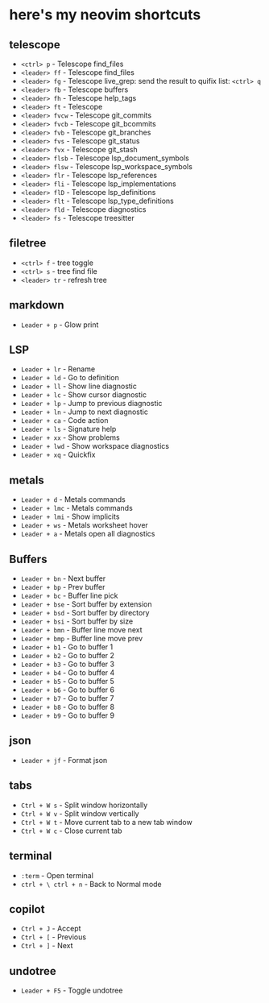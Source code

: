 # here's my neovim shortcuts

## telescope
- `<ctrl> p`      - Telescope find_files
- `<leader> ff`   - Telescope find_files
- `<leader> fg`   - Telescope live_grep: send the result to quifix list: `<ctrl> q`
- `<leader> fb`   - Telescope buffers
- `<leader> fh`   - Telescope help_tags
- `<leader> ft`   - Telescope
- `<leader> fvcw` - Telescope git_commits
- `<leader> fvcb` - Telescope git_bcommits
- `<leader> fvb`  - Telescope git_branches
- `<leader> fvs`  - Telescope git_status
- `<leader> fvx`  - Telescope git_stash
- `<leader> flsb` - Telescope lsp_document_symbols
- `<leader> flsw` - Telescope lsp_workspace_symbols
- `<leader> flr`  - Telescope lsp_references
- `<leader> fli`  - Telescope lsp_implementations
- `<leader> flD`  - Telescope lsp_definitions
- `<leader> flt`  - Telescope lsp_type_definitions
- `<leader> fld`  - Telescope diagnostics
- `<leader> fs`   - Telescope treesitter

## filetree
- `<ctrl> f` - tree toggle
- `<ctrl> s` - tree find file
- `<leader> tr` - refresh tree

## markdown
- `Leader + p` - Glow print


## LSP
 - `Leader + lr`  - Rename
 - `Leader + ld`  - Go to definition
 - `Leader + ll`  - Show line diagnostic
 - `Leader + lc`  - Show cursor diagnostic
 - `Leader + lp`  - Jump to previous diagnostic
 - `Leader + ln`  - Jump to next diagnostic
 - `Leader + ca`  - Code action
 - `Leader + ls`  - Signature help
 - `Leader + xx`  - Show problems
 - `Leader + lwd` - Show workspace diagnostics
 - `Leader + xq`  - Quickfix

## metals
 - `Leader + d`  - Metals commands
 - `Leader + lmc`  - Metals commands
 - `Leader + lmi`  - Show implicits
 - `Leader + ws` - Metals worksheet hover
 - `Leader + a`  - Metals open all diagnostics


## Buffers
 - `Leader + bn`     - Next buffer
 - `Leader + bp`     - Prev buffer
 - `Leader + bc`     - Buffer line pick
 - `Leader + bse`    - Sort buffer by extension
 - `Leader + bsd`    - Sort buffer by directory
 - `Leader + bsi`    - Sort buffer by size
 - `Leader + bmn`    - Buffer line move next
 - `Leader + bmp`    - Buffer line move prev
 - `Leader + b1`     - Go to buffer 1
 - `Leader + b2`     - Go to buffer 2
 - `Leader + b3`     - Go to buffer 3
 - `Leader + b4`     - Go to buffer 4
 - `Leader + b5`     - Go to buffer 5
 - `Leader + b6`     - Go to buffer 6
 - `Leader + b7`     - Go to buffer 7
 - `Leader + b8`     - Go to buffer 8
 - `Leader + b9`     - Go to buffer 9

## json
- `Leader + jf`     - Format json

## tabs
- `Ctrl + W s`    - Split window horizontally
- `Ctrl + W v`    - Split window vertically
- `Ctrl + W t`    - Move current tab to a new tab window
- `Ctrl + W c`    - Close current tab

## terminal
- `:term`                     - Open terminal
- `ctrl + \ ctrl + n`         - Back to Normal mode

## copilot
- `Ctrl + J`  - Accept 
- `Ctrl + [`  - Previous 
- `Ctrl + ]`     - Next

## undotree
- `Leader + F5` - Toggle undotree
